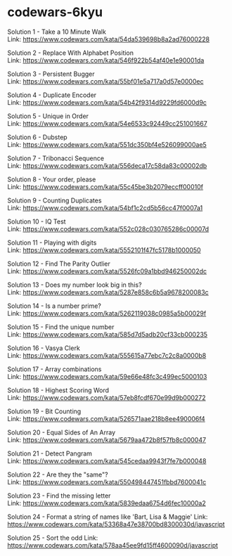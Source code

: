 # codewars-6kyu

Solution 1 - Take a 10 Minute Walk  
Link: https://www.codewars.com/kata/54da539698b8a2ad76000228

Solution 2 - Replace With Alphabet Position  
Link: https://www.codewars.com/kata/546f922b54af40e1e90001da

Solution 3 - Persistent Bugger  
Link: https://www.codewars.com/kata/55bf01e5a717a0d57e0000ec

Solution 4 - Duplicate Encoder  
Link: https://www.codewars.com/kata/54b42f9314d9229fd6000d9c

Solution 5 - Unique in Order  
Link: https://www.codewars.com/kata/54e6533c92449cc251001667

Solution 6 - Dubstep  
Link: https://www.codewars.com/kata/551dc350bf4e526099000ae5

Solution 7 - Tribonacci Sequence  
Link: https://www.codewars.com/kata/556deca17c58da83c00002db

Solution 8 - Your order, please  
Link: https://www.codewars.com/kata/55c45be3b2079eccff00010f

Solution 9 - Counting Duplicates  
Link: https://www.codewars.com/kata/54bf1c2cd5b56cc47f0007a1

Solution 10 - IQ Test  
Link: https://www.codewars.com/kata/552c028c030765286c00007d

Solution 11 - Playing with digits  
Link: https://www.codewars.com/kata/5552101f47fc5178b1000050

Solution 12 - Find The Parity Outlier  
Link: https://www.codewars.com/kata/5526fc09a1bbd946250002dc

Solution 13 - Does my number look big in this?  
Link: https://www.codewars.com/kata/5287e858c6b5a9678200083c

Solution 14 - Is a number prime?  
Link: https://www.codewars.com/kata/5262119038c0985a5b00029f

Solution 15 - Find the unique number  
Link: https://www.codewars.com/kata/585d7d5adb20cf33cb000235

Solution 16 - Vasya Clerk  
Link: https://www.codewars.com/kata/555615a77ebc7c2c8a0000b8

Solution 17 - Array combinations  
Link: https://www.codewars.com/kata/59e66e48fc3c499ec5000103

Solution 18 - Highest Scoring Word  
Link: https://www.codewars.com/kata/57eb8fcdf670e99d9b000272

Solution 19 - Bit Counting  
Link: https://www.codewars.com/kata/526571aae218b8ee490006f4

Solution 20 - Equal Sides of An Array  
Link: https://www.codewars.com/kata/5679aa472b8f57fb8c000047

Solution 21 - Detect Pangram  
Link: https://www.codewars.com/kata/545cedaa9943f7fe7b000048

Solution 22 - Are they the "same"?  
Link: https://www.codewars.com/kata/550498447451fbbd7600041c

Solution 23 - Find the missing letter  
Link: https://www.codewars.com/kata/5839edaa6754d6fec10000a2

Solution 24 - Format a string of names like 'Bart, Lisa & Maggie'
Link: https://www.codewars.com/kata/53368a47e38700bd8300030d/javascript

Solution 25 - Sort the odd
Link: https://www.codewars.com/kata/578aa45ee9fd15ff4600090d/javascript
